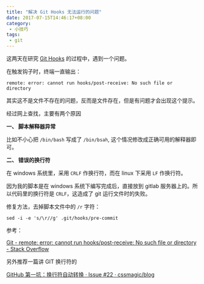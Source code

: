 ```yaml
---
title: "解决 Git Hooks 无法运行的问题"
date: 2017-07-15T14:46:17+08:00
category: 
 - 小技巧
tags: 
 - git
---
```


这两天在研究 [Git Hooks](https://git-scm.com/book/en/v2/Customizing-Git-Git-Hooks) 的过程中，遇到一个问题。

在触发钩子时，终端一直输出：

	remote: error: cannot run hooks/post-receive: No such file or directory

其实这不是文件不存在的问题，反而是文件存在，但是有问题才会出现这个提示。

经过网上查找，主要有两个原因

**一、 脚本解释器异常**
	
比如不小心把 `/bin/bash` 写成了 `/bin/bsah`, 这个情况修改成正确可用的解释器即可。

**二、 错误的换行符**
	
在 windows 系统里，采用 `CRLF` 作换行符，而在 linux 下采用 `LF` 作换行符。

因为我的脚本是在 windows 系统下编写完成后，直接放到 gitlab 服务器上的。所以代码里的换行符是 `CRLF`，这造成了 git 运行文件时的失败。

修复方法，去掉脚本文件中的 `/r` 字符：

	sed -i -e 's/\r//g' .git/hooks/pre-commit


参考：

[Git - remote: error: cannot run hooks/post-receive: No such file or directory - Stack Overflow](https://stackoverflow.com/questions/11630433/git-remote-error-cannot-run-hooks-post-receive-no-such-file-or-directory/26767706)

另外推荐一篇讲 GIT 换行符的

[GitHub 第一坑：换行符自动转换 · Issue #22 · cssmagic/blog](https://github.com/cssmagic/blog/issues/22)